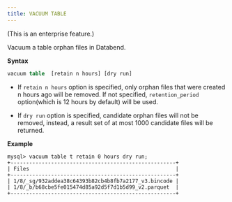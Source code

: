 ```yaml
---
title: VACUUM TABLE
---
```

(This is an enterprise feature.)

Vacuum a table orphan files in Databend.

**Syntax**
```sql
vacuum table  [retain n hours] [dry run]
```

- If `retain n hours` option is specified, only orphan files that were created n hours ago will be removed. If not specified, `retention_period` option(which is 12 hours by default) will be used.

- If `dry run` option is specified, candidate orphan files will not be removed, instead, a result set of at most 1000 candidate files will be returned.

**Example**
```
mysql> vacuum table t retain 0 hours dry run;
+-----------------------------------------------------+
| Files                                               |
+-----------------------------------------------------+
| 1/8/_sg/932addea38c64393b82cb4b8fb7a2177_v3.bincode |
| 1/8/_b/b68cbe5fe015474d85a92d5f7d1b5d99_v2.parquet  |
+-----------------------------------------------------+
```
